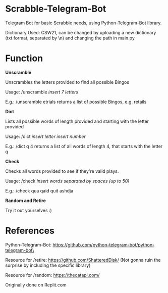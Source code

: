 # Scrabble-Telegram-Bot
 Telegram Bot for basic Scrabble needs, using Python-Telegram-Bot library.
 
 Dictionary Used: CSW21, can be changed by uploading a new dictionary (txt format, separated by \n) and changing the path in main.py
 
 
# Function

 **Unscramble**
 
 Unscrambles the letters provided to find all possible Bingos
 
 Usage: /unscramble *insert 7 letters*
 
 E.g.: /unscramble etrials returns a list of possible Bingos, e.g. retails
 
 
 **Dict**
 
 Lists all possible words of length provided and starting with the letter provided
 
 Usage: /dict *insert letter* *insert number*
 
 E.g.: /dict q 4 returns a list of all words of length 4, that starts with the letter q
 
 
 **Check**

 Checks all words provided to see if they're valid plays.
 
 Usage: /check *insert words separated by spaces (up to 50)*
 
 E.g.: /check qua qaid quit ashdja

 
 **Random and Retire**
 
 Try it out yourselves :)


# References

Python-Telegram-Bot: https://github.com/python-telegram-bot/python-telegram-bot\

Resource for /retire: https://github.com/ShatteredDisk/ (Not gonna ruin the surprise by including the specific library)

Resource for /random: https://thecatapi.com/

Originally done on Replit.com
